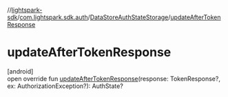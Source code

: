 //[lightspark-sdk](../../../index.md)/[com.lightspark.sdk.auth](../index.md)/[DataStoreAuthStateStorage](index.md)/[updateAfterTokenResponse](update-after-token-response.md)

# updateAfterTokenResponse

[android]\
open override fun [updateAfterTokenResponse](update-after-token-response.md)(response: TokenResponse?, ex: AuthorizationException?): AuthState?
